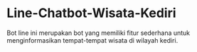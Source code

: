 # Line-Chatbot-Wisata-Kediri
Bot line ini merupakan bot yang memiliki fitur sederhana untuk menginformasikan tempat-tempat wisata di wilayah kediri. 
